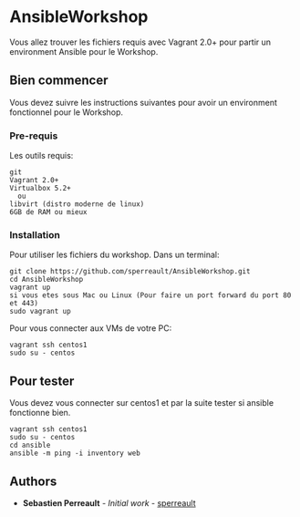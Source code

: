 # AnsibleWorkshop

Vous allez trouver les fichiers requis avec Vagrant 2.0+ pour partir un environment Ansible pour le Workshop.

## Bien commencer

Vous devez suivre les instructions suivantes pour avoir un environment fonctionnel pour le Workshop.

### Pre-requis

Les outils requis:

```
git
Vagrant 2.0+
Virtualbox 5.2+
  ou
libvirt (distro moderne de linux)
6GB de RAM ou mieux
```

### Installation

Pour utiliser les fichiers du workshop. Dans un terminal:

```
git clone https://github.com/sperreault/AnsibleWorkshop.git
cd AnsibleWorkshop
vagrant up
si vous etes sous Mac ou Linux (Pour faire un port forward du port 80 et 443)
sudo vagrant up

```

Pour vous connecter aux VMs de votre PC:
```
vagrant ssh centos1
sudo su - centos
```

## Pour tester

Vous devez vous connecter sur centos1 et par la suite tester si ansible fonctionne bien.

```
vagrant ssh centos1
sudo su - centos
cd ansible
ansible -m ping -i inventory web
```

## Authors

* **Sebastien Perreault** - *Initial work* - [sperreault](https://github.com/sperreault)

